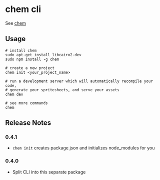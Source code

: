 # chem cli

See [chem](http://github.com/superjoe30/chem)

## Usage

    # install chem
    sudo apt-get install libcairo2-dev
    sudo npm install -g chem

    # create a new project
    chem init <your_project_name>

    # run a development server which will automatically recompile your code,
    # generate your spritesheets, and serve your assets
    chem dev

    # see more commands
    chem
    
## Release Notes

### 0.4.1

 * `chem init` creates package.json and initializes node_modules
   for you

### 0.4.0

 * Split CLI into this separate package
